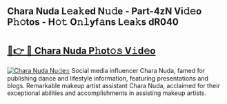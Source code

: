 ## Chara Nuda L𝚎a𝚔ed N𝚞𝚍e - Part-4zN Vi𝚍𝚎o P𝚑𝚘tos - H𝚘𝚝 O𝚗𝚕yf𝚊ns L𝚎a𝚔s dR040

# <h2><a href="http://kfbpfb.oniu.top/?m=Chara+Nuda">🔗👉 🔴 Chara Nuda P𝚑ot𝚘𝚜 V𝚒d𝚎o</a></h2>

[![Chara Nuda Nu𝚍e𝚜](https://i.imgur.com/0qMVB7G.gif)](http://kfbpfb.oniu.top/?m=Chara+Nuda)
Social media influencer Chara Nuda, famed for publishing dance and lifestyle information, featuring presentations and blogs. Remarkable makeup artist assistant Chara Nuda, acclaimed for their exceptional abilities and accomplishments in assisting makeup artists.  
